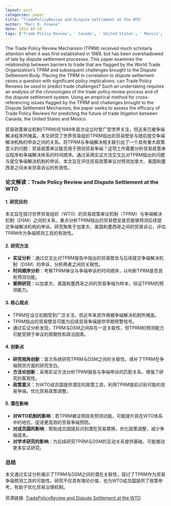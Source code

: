 ```yaml
---
layout: post
categories: paper
title: "TradePolicyReview and Dispute Settlement at the WTO"
author: "Marc D. Froese"
date: 2012-04-10
tags: ['Trade Policy Review', ' Canada', ' United States', ' Mexico', ' NAFTA', ' Trade', ' Economic Integration', ' International Economic Law', ' WTO', ' Dispute Settlement']
---
```


The Trade Policy Review Mechanism (TPRM) received much scholarly attention when it was first established in 1989, but has been overshadowed of late by dispute settlement processes. This paper examines the relationship between barriers to trade that are flagged by the World Trade Organization’s TPRM and subsequent challenges brought to the Dispute Settlement Body.  Placing the TPRM in correlation to dispute settlement raises a question with significant policy implications: can Trade Policy Reviews be used to predict trade challenges? Such an undertaking requires an analysis of the chronologies of the trade policy review process and of the dispute settlement system. Using an empirical method for cross-referencing issues flagged by the TPRM and challenges brought to the Dispute Settlement Mechanism, the paper seeks to assess the efficacy of Trade Policy Reviews for predicting the future of trade litigation between Canada, the United States and Mexico.

贸易政策审议机制(TPRM)在1989年首次设立时曾广受学界关注，但近来已被争端解决程序所掩盖。本文研究了世界贸易组织TPRM指出的贸易壁垒与随后提交争端解决机构的申诉之间的关系。将TPRM与争端解决相关联引出了一个具有重大政策意义的问题：贸易政策审议能否用于预测贸易争端？这项工作需要分析贸易政策审议程序和争端解决体系的时间顺序。通过采用实证方法交叉比对TPRM指出的问题与提交争端解决机制的申诉，本文旨在评估贸易政策审议对预测加拿大、美国和墨西哥之间未来贸易诉讼的有效性。

### **论文解读：Trade Policy Review and Dispute Settlement at the WTO**  

#### **1. 研究目的**  
本文旨在探讨世界贸易组织（WTO）的贸易政策审议机制（TPRM）与争端解决机制（DSM）之间的关系，重点分析TPRM指出的贸易壁垒是否能够预测后续提交争端解决机构的申诉。研究聚焦于加拿大、美国和墨西哥之间的贸易诉讼，评估TPRM作为争端预测工具的有效性。  

#### **2. 研究方法**  
- **实证分析**：通过交叉比对TPRM报告中指出的贸易壁垒与后续提交争端解决机制（DSM）的申诉，分析两者之间的关联性。  
- **时间顺序分析**：考察TPRM审议与争端申诉的时间顺序，以判断TPRM是否具有预测功能。  
- **案例研究**：以加拿大、美国和墨西哥之间的贸易争端为样本，验证TPRM的预测能力。  

#### **3. 核心观点**  
- TPRM在设立初期受到广泛关注，但近年来其作用被争端解决机制所掩盖。  
- TPRM指出的贸易壁垒可能为后续贸易争端提供早期预警信号。  
- 通过实证分析发现，TPRM与DSM之间存在一定关联性，但TPRM的预测能力可能受限于审议的周期性和政治因素。  

#### **4. 创新点**  
- **研究视角创新**：首次系统研究TPRM与DSM之间的关联性，填补了TPRM在争端预测方面的研究空白。  
- **方法论创新**：采用实证方法分析TPRM报告与争端申诉的匹配关系，增强了研究的客观性。  
- **政策意义**：为WTO成员国提供潜在的政策工具，利用TPRM提前识别可能的贸易争端，优化贸易政策调整。  

#### **5. 潜在影响**  
- **对WTO机制的影响**：若TPRM被证明具有预测功能，可能提升其在WTO体系中的地位，促进更高效的贸易争端预防。  
- **对成员国的影响**：帮助成员国提前识别潜在贸易摩擦，优化政策调整，减少争端成本。  
- **对学术研究的影响**：为后续研究TPRM与DSM的互动关系提供基础，可能推动更多实证研究。  

### **总结**  
本文通过实证分析揭示了TPRM与DSM之间的潜在关联性，探讨了TPRM作为贸易争端预测工具的可能性。研究不仅具有理论价值，也为WTO成员国提供了政策参考，有助于优化贸易治理机制。

资源链接: [TradePolicyReview and Dispute Settlement at the WTO](https://papers.ssrn.com/sol3/papers.cfm?abstract_id=2038036)
